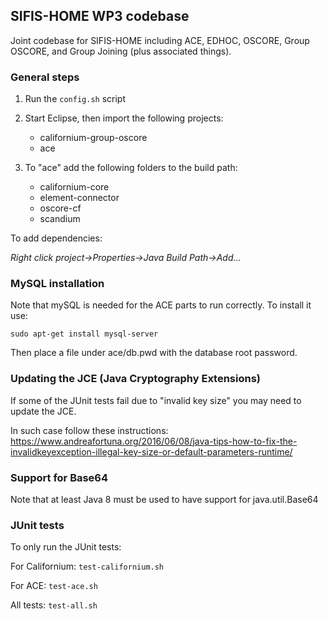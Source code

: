 ## SIFIS-HOME WP3 codebase

Joint codebase for SIFIS-HOME including ACE, EDHOC, OSCORE, Group OSCORE, and Group Joining (plus associated things).

### General steps

1. Run the `config.sh` script

2. Start Eclipse, then import the following projects:
  
    - californium-group-oscore 
    - ace

3. To "ace" add the following folders to the build path:

    - californium-core
    - element-connector
    - oscore-cf
    - scandium

To add dependencies:

*Right click project->Properties->Java Build Path->Add...*


### MySQL installation

Note that mySQL is needed for the ACE parts to run correctly. To install it use:
```
sudo apt-get install mysql-server
```

Then place a file under ace/db.pwd with the database root password.


### Updating the JCE (Java Cryptography Extensions)

If some of the JUnit tests fail due to "invalid key size" you may need to update the JCE.

In such case follow these instructions:
https://www.andreafortuna.org/2016/06/08/java-tips-how-to-fix-the-invalidkeyexception-illegal-key-size-or-default-parameters-runtime/


### Support for Base64

Note that at least Java 8 must be used to have support for java.util.Base64

### JUnit tests

To only run the JUnit tests:

For Californium: `test-californium.sh`

For ACE: `test-ace.sh`

All tests: `test-all.sh`


